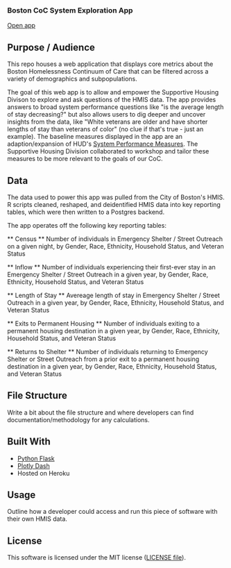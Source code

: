 ### Boston CoC System Exploration App

[Open app](https://system-performance-app.herokuapp.com/)

## Purpose / Audience

This repo houses a web application that displays core metrics about the Boston Homelessness Continuum of Care that can be filtered across a variety of demographics and subpopulations.

The goal of this web app is to allow and empower the Supportive Housing Divison to explore and ask questions of the HMIS data. The app provides answers to broad system performance questions like "is the average length of stay decreasing?" but also allows users to dig deeper and uncover insights from the data, like "White veterans are older and have shorter lengths of stay than veterans of color" (no clue if that's true - just an example). The baseline measures displayed in the app are an adaption/expansion of HUD's [System Performance Measures](https://www.hudexchange.info/programs/coc/system-performance-measures/#guidance). The Supportive Housing Division collaborated to workshop and tailor these measures to be more relevant to the goals of our CoC.

## Data

The data used to power this app was pulled from the City of Boston's HMIS. R scripts cleaned, reshaped, and deidentified HMIS data into key reporting tables, which were then written to a Postgres backend.

The app operates off the following key reporting tables:

** Census **
Number of individuals in Emergency Shelter / Street Outreach on a given night, by Gender, Race, Ethnicity, Household Status, and Veteran Status

** Inflow **
Number of individuals experiencing their first-ever stay in an Emergency Shelter / Street Outreach in a given year, by Gender, Race, Ethnicity, Household Status, and Veteran Status

** Length of Stay **
Avereage length of stay in Emergency Shelter / Street Outreach in a given year, by Gender, Race, Ethnicity, Household Status, and Veteran Status

** Exits to Permanent Housing **
Number of individuals exiting to a permanent housing destination in a given year, by Gender, Race, Ethnicity, Household Status, and Veteran Status

** Returns to Shelter **
Number of individuals returning to Emergency Shelter or Street Outreach from a prior exit to a permanent housing destination in a given year, by Gender, Race, Ethnicity, Household Status, and Veteran Status

## File Structure

Write a bit about the file structure and where developers can find documentation/methodology for any calculations.

## Built With

- [Python Flask](http://flask.pocoo.org/)
- [Plotly Dash](https://dash.plot.ly/)
- Hosted on Heroku

## Usage

Outline how a developer could access and run this piece of software with their own HMIS data.

## License

This software is licensed under the MIT license ([LICENSE file](https://github.com/boston-dnd/system-performance-dashboard/blob/master/LICENSE)).